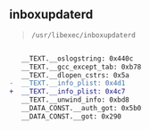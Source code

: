 ## inboxupdaterd

> `/usr/libexec/inboxupdaterd`

```diff

   __TEXT.__oslogstring: 0x440c
   __TEXT.__gcc_except_tab: 0xb78
   __TEXT.__dlopen_cstrs: 0x5a
-  __TEXT.__info_plist: 0x4d1
+  __TEXT.__info_plist: 0x4c7
   __TEXT.__unwind_info: 0xbd8
   __DATA_CONST.__auth_got: 0x5b0
   __DATA_CONST.__got: 0x290

```
